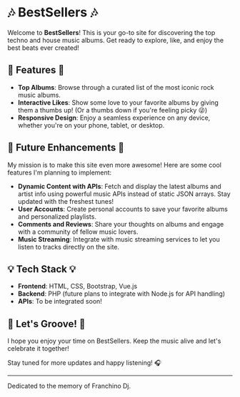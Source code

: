 # 🎶 BestSellers 🎶

Welcome to **BestSellers**! This is your go-to site for discovering the top techno and house music albums. Get ready to explore, like, and enjoy the best beats ever created!

## 🌟 Features 🌟

- **Top Albums**: Browse through a curated list of the most iconic rock music albums.
- **Interactive Likes**: Show some love to your favorite albums by giving them a thumbs up! (Or a thumbs down if you're feeling picky 😜)
- **Responsive Design**: Enjoy a seamless experience on any device, whether you're on your phone, tablet, or desktop.

## 🚀 Future Enhancements 🚀

My mission is to make this site even more awesome! Here are some cool features I'm planning to implement:

- **Dynamic Content with APIs**: Fetch and display the latest albums and artist info using powerful music APIs instead of static JSON arrays. Stay updated with the freshest tunes!
- **User Accounts**: Create personal accounts to save your favorite albums and personalized playlists.
- **Comments and Reviews**: Share your thoughts on albums and engage with a community of fellow music lovers.
- **Music Streaming**: Integrate with music streaming services to let you listen to tracks directly on the site.

## 💡 Tech Stack 💡

- **Frontend**: HTML, CSS, Bootstrap, Vue.js
- **Backend**: PHP (future plans to integrate with Node.js for API handling)
- **APIs**: To be integrated soon!

## 🎸 Let's Groove! 🎸

I hope you enjoy your time on BestSellers. Keep the music alive and let's celebrate it together!

Stay tuned for more updates and happy listening! 🎧

---

Dedicated to the memory of Franchino Dj.